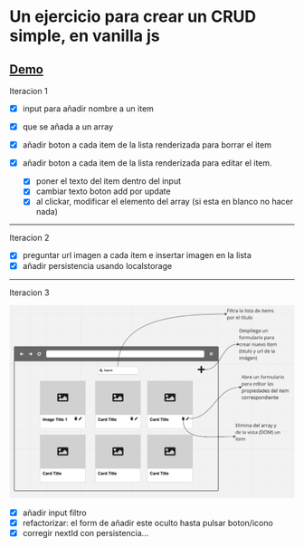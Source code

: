 # Un ejercicio para crear un CRUD simple, en vanilla js

## [Demo](https://jaumevibu.github.io/dreamOn-Crud/)

Iteracion 1

- [x] input para añadir nombre a un item

- [x] que se añada a un array

- [x] añadir boton a cada item de la lista renderizada para borrar el item

- [x] añadir boton a cada item de la lista renderizada para editar el item.

  - [x] poner el texto del item dentro del input
  - [x] cambiar texto boton add por update
  - [x] al clickar, modificar el elemento del array (si esta en blanco no hacer nada)

---

Iteracion 2

- [x] preguntar url imagen a cada item e insertar imagen en la lista
- [x] añadir persistencia usando localstorage

---

Iteracion 3

![sketch de la aplicación](./img/readme-sketch01.png)

- [x] añadir input filtro
- [x] refactorizar: el form de añadir este oculto hasta pulsar boton/icono
- [x] corregir nextId con persistencia...
